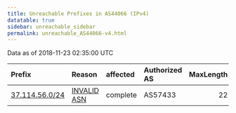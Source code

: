 ```yaml
---
title: Unreachable Prefixes in AS44066 (IPv4)
datatable: true
sidebar: unreachable_sidebar
permalink: unreachable_AS44066-v4.html
---
```


Data as of 2018-11-23 02:35:00 UTC


<div class="datatable-begin"></div>

| Prefix                                                 | Reason                                                                                                | affected   | Authorized AS   |   MaxLength | Anchor                                         |   unreachable /24s |
|:-------------------------------------------------------|:------------------------------------------------------------------------------------------------------|:-----------|:----------------|------------:|:-----------------------------------------------|-------------------:|
| [37.114.56.0/24](https://stat.ripe.net/37.114.56.0/24) | [INVALID ASN](https://rpki-validator.ripe.net/announcement-preview?asn=AS44066&prefix=37.114.56.0/24) | complete   | AS57433         |          22 | [RIPE](unreachable_RIPE_NCC_RPKI_Root-v4.html) |                  1 |

<div class="datatable-end"></div>